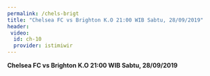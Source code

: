 ```yaml
---
permalink: /chels-brigt
title: "Chelsea FC vs Brighton K.O 21:00 WIB Sabtu, 28/09/2019"
header:
 video:
  id: ch-10
  provider: istimiwir
---
```

**Chelsea FC vs Brighton K.O 21:00 WIB Sabtu, 28/09/2019**
